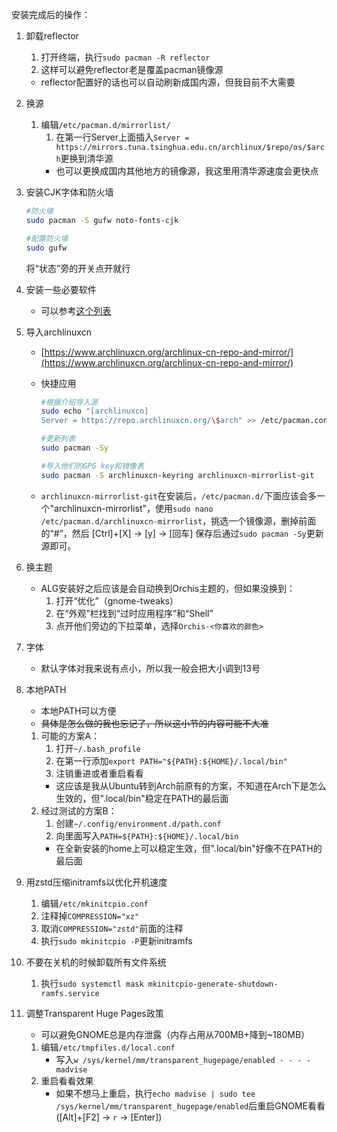 安装完成后的操作：

1. 卸载reflector
    1. 打开终端，执行`sudo pacman -R reflector`
    2. 这样可以避免reflector老是覆盖pacman镜像源
    * reflector配置好的话也可以自动刷新成国内源，但我目前不大需要

2. 换源
    1. 编辑`/etc/pacman.d/mirrorlist/`
        1. 在第一行Server上面插入`Server = https://mirrors.tuna.tsinghua.edu.cn/archlinux/$repo/os/$arch`更换到清华源
        * 也可以更换成国内其他地方的镜像源，我这里用清华源速度会更快点

3. 安装CJK字体和防火墙
    ```Bash
    #防火墙
    sudo pacman -S gufw noto-fonts-cjk

    #配置防火墙
    sudo gufw
    ```
    将“状态”旁的开关点开就行

4. 安装一些必要软件
    * 可以参考[这个列表](./02-software.md)

5. 导入archlinuxcn
    * [https://www.archlinuxcn.org/archlinux-cn-repo-and-mirror/](https://www.archlinuxcn.org/archlinux-cn-repo-and-mirror/)

    * 快捷应用
        ```Bash
        #根据介绍导入源
        sudo echo "[archlinuxcn]
        Server = https://repo.archlinuxcn.org/\$arch" >> /etc/pacman.conf

        #更新列表
        sudo pacman -Sy

        #导入他们的GPG key和镜像表
        sudo pacman -S archlinuxcn-keyring archlinuxcn-mirrorlist-git
        ```

    * `archlinuxcn-mirrorlist-git`在安装后，`/etc/pacman.d/`下面应该会多一个"archlinuxcn-mirrorlist"，使用`sudo nano /etc/pacman.d/archlinuxcn-mirrorlist`，挑选一个镜像源，删掉前面的“#”，然后 [Ctrl]+[X] -> [y] -> [回车] 保存后通过`sudo pacman -Sy`更新源即可。
6. 换主题
    * ALG安装好之后应该是会自动换到Orchis主题的，但如果没换到：
        1. 打开“优化”（gnome-tweaks）
        2. 在“外观”栏找到“过时应用程序”和“Shell”
        3. 点开他们旁边的下拉菜单，选择`Orchis-<你喜欢的颜色>`
7. 字体
    * 默认字体对我来说有点小，所以我一般会把大小调到13号
8. 本地PATH
    * 本地PATH可以方便
    * ~~具体是怎么做的我也忘记了，所以这小节的内容可能不大准~~
    1. 可能的方案A：
        1. 打开`~/.bash_profile`
        2. 在第一行添加`export PATH="${PATH}:${HOME}/.local/bin"`
        3. 注销重进或者重启看看
        * 这应该是我从Ubuntu转到Arch前原有的方案，不知道在Arch下是怎么生效的，但".local/bin"稳定在PATH的最后面
    2. 经过测试的方案B：
        1. 创建`~/.config/environment.d/path.conf`
        2. 向里面写入`PATH=${PATH}:${HOME}/.local/bin`
        * 在全新安装的home上可以稳定生效，但".local/bin"好像不在PATH的最后面
9. 用zstd压缩initramfs以优化开机速度
    1. 编辑`/etc/mkinitcpio.conf`
    2. 注释掉`COMPRESSION="xz"`
    3. 取消`COMPRESSION="zstd"`前面的注释
    4. 执行`sudo mkinitcpio -P`更新initramfs
10. 不要在关机的时候卸载所有文件系统
    1. 执行`sudo systemctl mask mkinitcpio-generate-shutdown-ramfs.service`
11. 调整Transparent Huge Pages政策
    * 可以避免GNOME总是内存泄露（内存占用从700MB+降到~180MB）
    1. 编辑`/etc/tmpfiles.d/local.conf`
        * 写入`w /sys/kernel/mm/transparent_hugepage/enabled - - - - madvise`
    2. 重启看看效果
        * 如果不想马上重启，执行`echo madvise | sudo tee /sys/kernel/mm/transparent_hugepage/enabled`后重启GNOME看看([Alt]+[F2] -> `r` -> [Enter])